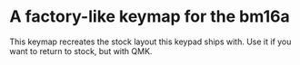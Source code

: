 # A factory-like keymap for the bm16a

This keymap recreates the stock layout this keypad ships with. Use it if you want to return to stock, but with QMK.


